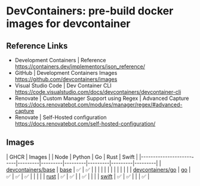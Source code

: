 # DevContainers: pre-build docker images for devcontainer

## Reference Links

* Development Containers | Reference  
  https://containers.dev/implementors/json_reference/
* GitHub | Development Containers Images  
  https://github.com/devcontainers/images
* Visual Studio Code | Dev Container CLI  
  https://code.visualstudio.com/docs/devcontainers/devcontainer-cli
* Renovate | Custom Manager Support using Regex | Advanced Capture  
  https://docs.renovatebot.com/modules/manager/regex/#advanced-capture
* Renovate | Self-Hosted configuration  
  https://docs.renovatebot.com/self-hosted-configuration/

## Images

| GHCR | Images                   |     | Node    | Python  | Go      | Rust    | Swift   |
|--------------------------|---------|---------|---------|---------|---------|---------|
| [devcontainers/base](https://github.com/users/aazw/packages/container/package/devcontainers%2Fbase) | [base](./images/base/)   | ✅️      | ✅️      |         |         |         |
| | | | | | | |
| [devcontainers/go](https://github.com/users/aazw/packages/container/package/devcontainers%2Fgo)     | [go](./images/go/)       | ✅️      | ✅️      | ✅️      |         |         |
| []()   | [rust](./images/rust/)   | ✅️      | ✅️      |         | ✅️      |         |
| []()   | [swift](./images/swift/) | ✅️      | ✅️      |         |         | ✅️      |
